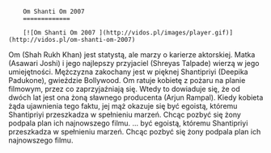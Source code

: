 
        Om Shanti Om 2007 
        =============
        
        [![Om Shanti Om 2007 ](http://vidos.pl/images/player.gif)](http://vidos.pl/om-shanti-om-2007)
        
        
 Om (Shah Rukh Khan) jest statystą, ale marzy o karierze aktorskiej. Matka (Asawari Joshi) i jego najlepszy przyjaciel (Shreyas Talpade) wierzą w jego umiejętności. Mężczyzna zakochany jest w pięknej Shantipriyi (Deepika Padukone), gwieździe Bollywood. Om ratuje kobietę z pożaru na planie filmowym, przez co zaprzyjaźniają się. Wtedy to dowiaduje się, że od dwóch lat jest ona żoną sławnego producenta (Arjun Rampal). Kiedy kobieta żąda ujawnienia tego faktu, jej mąż okazuje się być egoistą, któremu Shantipriyi przeszkadza w spełnieniu marzeń. Chcąc pozbyć się żony podpala plan ich najnowszego filmu.  ... być egoistą, któremu Shantipriyi przeszkadza w spełnieniu marzeń. Chcąc pozbyć się żony podpala plan ich najnowszego filmu.
    